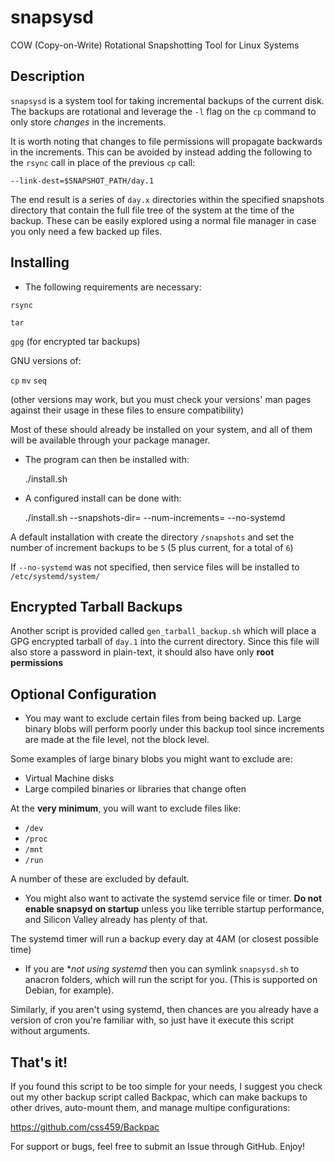 # snapsysd
COW (Copy-on-Write) Rotational Snapshotting Tool for Linux Systems

## Description

`snapsysd` is a system tool for taking incremental backups of the current disk.
The backups are rotational and leverage the `-l` flag on the `cp` command to only
store *changes* in the increments. 

It is worth noting that changes to file permissions
will propagate backwards in the increments. This can be avoided by instead adding the
following to the `rsync` call in place of the previous `cp` call:

`--link-dest=$SNAPSHOT_PATH/day.1`

The end result is a series of `day.x` directories within the specified snapshots directory
that contain the full file tree of the system at the time of the backup. These can be easily
explored using a normal file manager in case you only need a few backed up files.

## Installing

* The following requirements are necessary:

`rsync`

`tar`

`gpg` (for encrypted tar backups)

GNU versions of:

`cp` `mv` `seq`

(other versions may work, but you must check your versions' man pages
against their usage in these files to ensure compatibility)


Most of these should already be installed on your system, and all of them will
be available through your package manager.


* The program can then be installed with:

	./install.sh

* A configured install can be done with:

	./install.sh --snapshots-dir=<path> --num-increments=<int> --no-systemd

A default installation with create the directory `/snapshots` and
set the number of increment backups to be `5` (5 plus current, for a total of `6`)

If `--no-systemd` was not specified, then service files will be installed to `/etc/systemd/system/`

## Encrypted Tarball Backups

Another script is provided called `gen_tarball_backup.sh` which will place a
GPG encrypted tarball of `day.1` into the current directory. Since this file
will also store a password in plain-text, it should also have only **root permissions**

## Optional Configuration

* You may want to exclude certain files from being backed up. Large binary blobs
will perform poorly under this backup tool since increments are made at the file
level, not the block level.

Some examples of large binary blobs you might want to exclude are:

- Virtual Machine disks
- Large compiled binaries or libraries that change often

At the **very minimum**, you will want to exclude files like:

- `/dev`
- `/proc`
- `/mnt`
- `/run`

A number of these are excluded by default.

* You might also want to activate the systemd service file or timer.
**Do not enable snapsyd on startup** unless you like terrible startup performance,
and Silicon Valley already has plenty of that.

The systemd timer will run a backup every day at 4AM (or closest possible time)

* If you are **not using systemd* then you can symlink `snapsysd.sh` to anacron
folders, which will run the script for you. (This is supported on Debian, for example).

Similarly, if you aren't using systemd, then chances are you already have a version of
cron you're familiar with, so just have it execute this script without arguments.

## That's it!

If you found this script to be too simple for your needs, I suggest you check out my
other backup script called Backpac, which can make backups to other drives, auto-mount
them, and manage multipe configurations:

https://github.com/css459/Backpac

For support or bugs, feel free to submit an Issue through GitHub. Enjoy!
